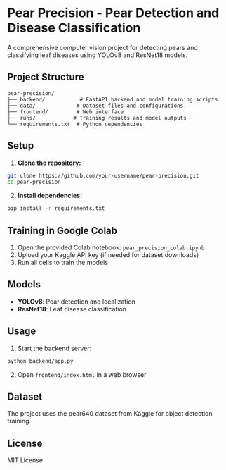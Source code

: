 # Pear Precision - Pear Detection and Disease Classification

A comprehensive computer vision project for detecting pears and classifying leaf diseases using YOLOv8 and ResNet18 models.

## Project Structure

```
pear-precision/
├── backend/           # FastAPI backend and model training scripts
├── data/             # Dataset files and configurations
├── frontend/         # Web interface
├── runs/            # Training results and model outputs
└── requirements.txt  # Python dependencies
```

## Setup

1. **Clone the repository:**
```bash
git clone https://github.com/your-username/pear-precision.git
cd pear-precision
```

2. **Install dependencies:**
```bash
pip install -r requirements.txt
```

## Training in Google Colab

1. Open the provided Colab notebook: `pear_precision_colab.ipynb`
2. Upload your Kaggle API key (if needed for dataset downloads)
3. Run all cells to train the models

## Models

- **YOLOv8**: Pear detection and localization
- **ResNet18**: Leaf disease classification

## Usage

1. Start the backend server:
```bash
python backend/app.py
```

2. Open `frontend/index.html` in a web browser

## Dataset

The project uses the pear640 dataset from Kaggle for object detection training.

## License

MIT License
